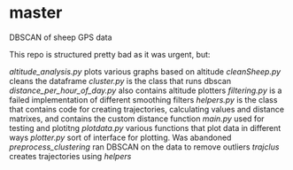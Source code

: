 # master
DBSCAN of sheep GPS data

This repo is structured pretty bad as it was urgent, but:

_altitude_analysis.py_ plots various graphs based on altitude
_cleanSheep.py_ cleans the dataframe
_cluster.py_ is the class that runs dbscan
_distance_per_hour_of_day.py_ also contains altitude plotters
_filtering.py_ is a failed implementation of different smoothing filters
_helpers.py_ is the class that contains code for creating trajectories, calculating values and distance matrixes, and contains the custom distance function
_main.py_ used for testing and plotitng
_plotdata.py_ various functions that plot data in different ways
_plotter.py_ sort of interface for plotting. Was abandoned
_preprocess_clustering_ ran DBSCAN on the data to remove outliers
_trajclus_ creates trajectories using _helpers_ 
